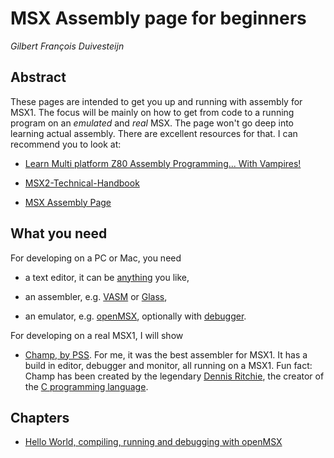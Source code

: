 # MSX Assembly page for beginners

_Gilbert François Duivesteijn_



## Abstract

These pages are intended to get you up and running with assembly for MSX1. The focus will be mainly on how to get from code to a running program on an *emulated* and *real* MSX. The page won't go deep into learning actual assembly. There are excellent resources for that. I can recommend you to look at:

- [Learn Multi platform Z80 Assembly Programming... With Vampires!](https://www.chibiakumas.com/z80/)
-  [MSX2-Technical-Handbook](https://konamiman.github.io/MSX2-Technical-Handbook/)

- [MSX Assembly Page](http://map.grauw.nl)

## What you need

For developing on a PC or Mac, you need

- a text editor, it can be [anything](https://neovim.io) you like,

- an assembler, e.g. [VASM](http://www.compilers.de/vasm.html) or [Glass](http://www.grauw.nl/projects/glass/),
- an emulator, e.g. [openMSX](https://openmsx.org), optionally with [debugger](https://openmsx.org).

For developing on a real MSX1, I will show

- [Champ, by PSS](https://download.file-hunter.com/Games/MSX1/CAS/Champ%20(1984)(PSS)%5BBLOAD'CAS-'%2CR%5D.zip). For me, it  was the best assembler for MSX1. It has a build in editor, debugger and monitor, all running on a MSX1. Fun fact: Champ has been created by the legendary [Dennis Ritchie](https://en.wikipedia.org/wiki/Dennis_Ritchie), the creator of the [C programming language](https://en.wikipedia.org/wiki/C_(programming_language)).

 

## Chapters

- [Hello World, compiling, running and debugging with openMSX](01_helloworld_openmsx.html)

